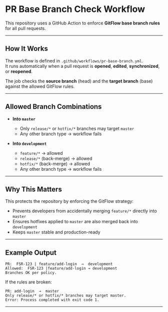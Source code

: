 # PR Base Branch Check Workflow

This repository uses a GitHub Action to enforce **GitFlow base branch rules** for all pull requests.

---

## How It Works

The workflow is defined in `.github/workflows/pr-base-branch.yml`.  
It runs automatically when a pull request is **opened**, **edited**, **synchronized**, or **reopened**.

The job checks the **source branch** (head) and the **target branch** (base) against the allowed GitFlow rules.

---

## Allowed Branch Combinations

- **Into `master`**  
  - Only `release/*` or `hotfix/*` branches may target `master`  
  - Any other branch type → workflow fails

- **Into `development`**  
  - `feature/*` → allowed  
  - `release/*` (back-merge) → allowed  
  - `hotfix/*` (back-merge) → allowed  
  - Any other branch type → workflow fails

---

## Why This Matters

This protects the repository by enforcing the GitFlow strategy:  

- Prevents developers from accidentally merging `feature/*` directly into `master`  
- Ensures hotfixes applied to `master` are also merged back into `development`  
- Keeps `master` stable and production-ready

---

## Example Output

```
PR:  FSR-123 | feature/add-login  →  development
Allowed:  FSR-123 |feature/add-login → development
Branches OK per policy.
```

If the rules are broken:

```
PR: add-login  →  master
Only release/* or hotfix/* branches may target master.
Error: Process completed with exit code 1.
```

---
